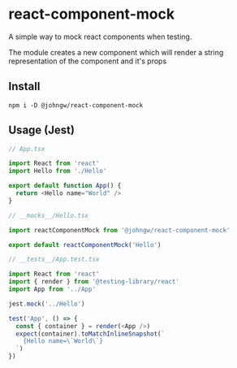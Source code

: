 # react-component-mock

A simple way to mock react components when testing.

The module creates a new component which will render a string representation of the component and it's props

## Install

```
npm i -D @johngw/react-component-mock
```

## Usage (Jest)

```typescript
// App.tsx

import React from 'react'
import Hello from './Hello'

export default function App() {
  return <Hello name="World" />
}
```

```typescript
// __mocks__/Hello.tsx

import reactComponentMock from '@johngw/react-component-mock'

export default reactComponentMock('Hello')
```

```typescript
// __tests__/App.test.tsx

import React from 'react'
import { render } from '@testing-library/react'
import App from '../App'

jest.mock('../Hello')

test('App', () => {
  const { container } = render(<App />)
  expect(container).toMatchInlineSnapshot(`
    {Hello name=\`World\`}
  `)
})
```
